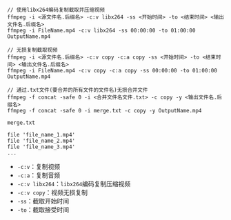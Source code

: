 ```
// 使用libx264编码复制截取并压缩视频
ffmpeg -i <源文件名.后缀名> -c:v libx264 -ss <开始时间> -to <结束时间> <输出文件名.后缀名>
ffmpeg -i FileName.mp4 -c:v libx264 -ss 00:00:00 -to 01:00:00 OutputName.mp4

// 无损复制截取视频
ffmpeg -i <源文件名.后缀名> -c:v copy -c:a copy -ss <开始时间> -to <结束时间> <输出文件名.后缀名>
ffmpeg -i FileName.mp4 -c:v copy -c:a copy -ss 00:00:00 -to 01:00:00 OutputName.mp4

// 通过.txt文件(要合并的所有文件的文件名)无损合并文件
ffmpeg -f concat -safe 0 -i <合并文件名文件.txt> -c copy -y <输出文件名.后缀名>
ffmpeg -f concat -safe 0 -i merge.txt -c copy -y OutputName.mp4
```

```
merge.txt

file 'file_name_1.mp4'
file 'file_name_2.mp4'
file 'file_name_3.mp4'
...
```

- `-c:v`：复制视频
- `-c:a`：复制音频
- `-c:v libx264`：`libx264`编码复制压缩视频
- `-c:v copy`：视频无损复制
- `-ss`：截取开始时间
- `-to`：截取接受时间
